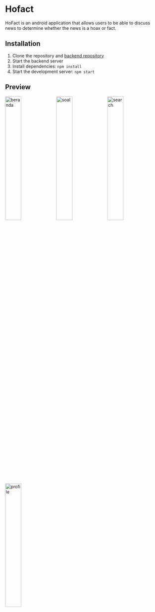 # Hofact

HoFact is an android application that allows users to be able to discuss news to determine whether the news is a hoax or fact. 
## Installation

1. Clone the repository and [backend repository](https://github.com/rsudanta/hofact-be)
2. Start the backend server
2. Install dependencies: ``npm install``
3. Start the development server: ``npm start``

## Preview
<a href="https://imgbb.com/"><img src="https://i.ibb.co/0CwW1YY/beranda.jpg" alt="beranda" width="32%" /></a>
<a href="https://imgbb.com/"><img src="https://i.ibb.co/tpytpX0/soal.jpg" alt="soal"  width="32%" /></a>
<a href="https://imgbb.com/"><img src="https://i.ibb.co/RQLqYYV/search.jpg" alt="search"  width="32%" /></a>
<a href="https://imgbb.com/"><img src="https://i.ibb.co/tDQfWpv/profile.jpg" alt="profile"  width="32%" /></a>
